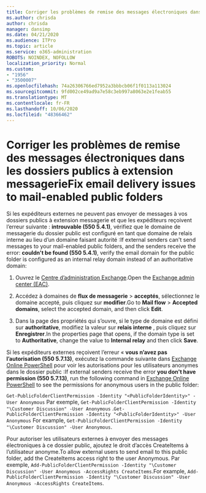```yaml
---
title: Corriger les problèmes de remise des messages électroniques dans les dossiers publics à extension messagerie
ms.author: chrisda
author: chrisda
manager: dansimp
ms.date: 04/21/2020
ms.audience: ITPro
ms.topic: article
ms.service: o365-administration
ROBOTS: NOINDEX, NOFOLLOW
localization_priority: Normal
ms.custom:
- "1956"
- "3500007"
ms.openlocfilehash: 74a26306766ed7952a3bbbcb06f1f0113a113024
ms.sourcegitcommit: 9fd002ce49ad9a7e58c3eb997a8063e2e1feab55
ms.translationtype: MT
ms.contentlocale: fr-FR
ms.lasthandoff: 10/06/2020
ms.locfileid: "48366462"
---
```

# <a name="fix-email-delivery-issues-to-mail-enabled-public-folders"></a><span data-ttu-id="c4280-102">Corriger les problèmes de remise des messages électroniques dans les dossiers publics à extension messagerie</span><span class="sxs-lookup"><span data-stu-id="c4280-102">Fix email delivery issues to mail-enabled public folders</span></span>

<span data-ttu-id="c4280-103">Si les expéditeurs externes ne peuvent pas envoyer de messages à vos dossiers publics à extension messagerie et que les expéditeurs reçoivent l’erreur suivante : **introuvable (550 5.4.1)**, vérifiez que le domaine de messagerie du dossier public est configuré en tant que domaine de relais interne au lieu d’un domaine faisant autorité :</span><span class="sxs-lookup"><span data-stu-id="c4280-103">If external senders can't send messages to your mail-enabled public folders, and the senders receive the error: **couldn't be found (550 5.4.1)**, verify the email domain for the public folder is configured as an internal relay domain instead of an authoritative domain:</span></span>

1. <span data-ttu-id="c4280-104">Ouvrez le [Centre d’administration Exchange](https://docs.microsoft.com/Exchange/exchange-admin-center).</span><span class="sxs-lookup"><span data-stu-id="c4280-104">Open the [Exchange admin center (EAC)](https://docs.microsoft.com/Exchange/exchange-admin-center).</span></span>

2. <span data-ttu-id="c4280-105">Accédez à domaines de **flux de messagerie** \> **acceptés**, sélectionnez le domaine accepté, puis cliquez sur **modifier**.</span><span class="sxs-lookup"><span data-stu-id="c4280-105">Go to **Mail flow** \> **Accepted domains**, select the accepted domain, and then click **Edit**.</span></span>

3. <span data-ttu-id="c4280-106">Dans la page des propriétés qui s’ouvre, si le type de domaine est défini sur **authoritative**, modifiez la valeur sur **relais interne** , puis cliquez sur **Enregistrer**.</span><span class="sxs-lookup"><span data-stu-id="c4280-106">In the properties page that opens, if the domain type is set to **Authoritative**, change the value to **Internal relay** and then click **Save**.</span></span>

<span data-ttu-id="c4280-107">Si les expéditeurs externes reçoivent l’erreur « **vous n’avez pas l’autorisation (550 5.7.13)**, exécutez la commande suivante dans [Exchange Online PowerShell](https://docs.microsoft.com/powershell/exchange/exchange-online/connect-to-exchange-online-powershell/connect-to-exchange-online-powershell) pour voir les autorisations pour les utilisateurs anonymes dans le dossier public :</span><span class="sxs-lookup"><span data-stu-id="c4280-107">If external senders receive the error **you don't have permission (550 5.7.13)**, run the following command in [Exchange Online PowerShell](https://docs.microsoft.com/powershell/exchange/exchange-online/connect-to-exchange-online-powershell/connect-to-exchange-online-powershell) to see the permissions for anonymous users in the public folder:</span></span>

<span data-ttu-id="c4280-108">`Get-PublicFolderClientPermission -Identity "<PublicFolderIdentity>" -User Anonymous` Par exemple, `Get-PublicFolderClientPermission -Identity "\Customer Discussion" -User Anonymous` .</span><span class="sxs-lookup"><span data-stu-id="c4280-108">`Get-PublicFolderClientPermission -Identity "<PublicFolderIdentity>" -User Anonymous` For example, `Get-PublicFolderClientPermission -Identity "\Customer Discussion" -User Anonymous`.</span></span>

<span data-ttu-id="c4280-109">Pour autoriser les utilisateurs externes à envoyer des messages électroniques à ce dossier public, ajoutez le droit d’accès CreateItems à l’utilisateur anonyme.</span><span class="sxs-lookup"><span data-stu-id="c4280-109">To allow external users to send email to this public folder, add the CreateItems access right to the user Anonymous.</span></span> <span data-ttu-id="c4280-110">Par exemple, `Add-PublicFolderClientPermission -Identity "\Customer Discussion" -User Anonymous -AccessRights CreateItems`.</span><span class="sxs-lookup"><span data-stu-id="c4280-110">For example, `Add-PublicFolderClientPermission -Identity "\Customer Discussion" -User Anonymous -AccessRights CreateItems`.</span></span>
